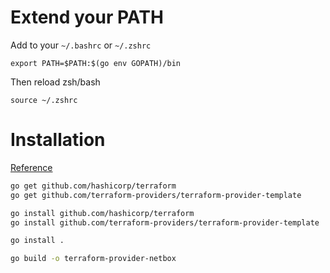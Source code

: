 # Extend your PATH

Add to your `~/.bashrc` or `~/.zshrc`

	export PATH=$PATH:$(go env GOPATH)/bin

Then reload zsh/bash

	source ~/.zshrc

# Installation

[Reference](https://golang.org/doc/code.html)

```bash
go get github.com/hashicorp/terraform
go get github.com/terraform-providers/terraform-provider-template

go install github.com/hashicorp/terraform
go install github.com/terraform-providers/terraform-provider-template

go install .

go build -o terraform-provider-netbox
```
